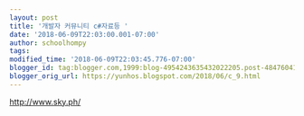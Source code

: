 ```yaml
---
layout: post
title: '개발자 커뮤니티 c#자료등 '
date: '2018-06-09T22:03:00.001-07:00'
author: schoolhompy
tags: 
modified_time: '2018-06-09T22:03:45.776-07:00'
blogger_id: tag:blogger.com,1999:blog-4954243635432022205.post-4847604187418008028
blogger_orig_url: https://yunhos.blogspot.com/2018/06/c_9.html
---
```


http://www.sky.ph/